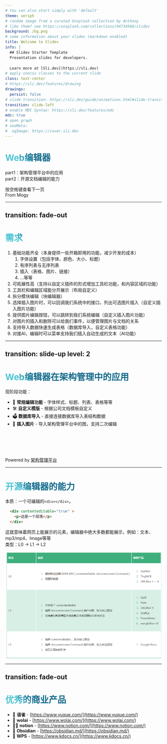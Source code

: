 ```yaml
---
# You can also start simply with 'default'
theme: seriph
# random image from a curated Unsplash collection by Anthony
# like them? see https://unsplash.com/collections/94734566/slidev
background: /bg.png
# some information about your slides (markdown enabled)
title: Welcome to Slidev
info: |
  ## Slidev Starter Template
  Presentation slides for developers.

  Learn more at [Sli.dev](https://sli.dev)
# apply unocss classes to the current slide
class: text-center
# https://sli.dev/features/drawing
drawings:
  persist: false
# slide transition: https://sli.dev/guide/animations.html#slide-transitions
transition: slide-left
# enable MDC Syntax: https://sli.dev/features/mdc
mdc: true
# open graph
# seoMeta:
#  ogImage: https://cover.sli.dev
---
```


# Web编辑器

<p class="text-sm pt-6 align-left" >
  <div>part1：架构管理平台中的应用</div>
  <div>part2：开源文档编辑的能力</div>
</p>

<div @click="$slidev.nav.next" class="mt-12 py-1" hover:bg="white op-10">
  按空格键查看下一页 <carbon:arrow-right />
</div>

<div class="abs-br m-4 text-xl">
 From Mogy
</div>

---
transition: fade-out
---

# 需求

1. 基础功能齐全（本身提供一些开箱即用的功能，减少开发的成本）
   1. 字体设置（包括字体、颜色、大小、标题）
   2. 有序列表与无序列表
   3. 插入（表格、图片、链接）
   4. ...等等
2. 可拓展性高（支持以自定义插件的形式增加工具栏功能，和内容区域的功能）
3. 工具栏和编辑区域能分开展示（布局自定义）  &#x20;
4. 拆分模块编辑（块编辑器）
5. 选择插入图片时，可以回调我们系统中的接口，列出可选图片插入（自定义插入图片功能）
6. 提供图片编辑按钮，可以跳转到我们系统编辑（自定义插入图片功能）
7. 对图片的插入和删除可以给我们事件，以便管理图片与文档的关系
8. 支持导入数据快速生成表格（数据库导入，自定义表格功能）
9. 对接AI，编辑时可以菜单支持我们插入自动生成的文本（AI功能）

---
transition: slide-up
level: 2
---

# Web编辑器在架构管理中的应用

<div my-3>现阶段功能：</div>

- 📝 **常规编辑功能** - 字体样式、标题、列表、表格等等
- 🛠 **自定义模版** - 根据公司文档模板自定义
- 🗳️ **数据库导入** - 直接连接数据库导入表结构数据
- 📸 **插入图片** - 导入架构管理平台中的图，支持二次编辑

<br>
<br>
<br>
<br>

Powered by [架构管理平台](https://sli.dev/guide/why)

---

# 开源编辑器的能力

<div grid="~ cols-2 gap-4">
<div>

本质：一个可编辑的`<div></div>`。


```html
  <div contenteditable="true" >
    <p>这是一个段落</p>
  </div>
```

<!-- ./components/Counter.vue -->
<Div v-click :count="10" m="t-5" />


<div  v-click  mt-10>这就意味着网页上能展示的元素，编辑器中绝大多数都能展示，例如：文本、mp3/mp4、Image等等</div>

</div>
<div>

<div  v-click>类型：L0 -> L1 -> L2 </div>

<img
  v-click
  class=" w-full"
  src="/images/image_ZvD0-yeQwR.png"
  alt=""
/>

</div>
</div>

<!--
Presenter note with **bold**, *italic*, and ~~striked~~ text.

Also, HTML elements are valid:
<div class="flex w-full">
  <span style="flex-grow: 1;">Left content</span>
  <span>Right content</span>
</div>
-->



---
transition: fade-out
---

# 优秀的商业产品

- 📝 **语雀** - [https://www.yuque.com/](https://www.yuque.com/)
- 🎨 **wolai** - [https://www.wolai.com/](https://www.wolai.com/)
- 🧑‍💻 **notion** - [https://www.notion.com/](https://www.notion.com/)
- 🤹 **Obsidian** - [https://obsidian.md/](https://obsidian.md/)
- 🎥 **WPS** - [https://www.kdocs.cn/](https://www.kdocs.cn/)


<style>
h1 {
  background-color: #2B90B6;
  background-image: linear-gradient(45deg, #4EC5D4 10%, #146b8c 20%);
  background-size: 100%;
  -webkit-background-clip: text;
  -moz-background-clip: text;
  -webkit-text-fill-color: transparent;
  -moz-text-fill-color: transparent;
}
</style>

<!--
Here is another comment.
-->

